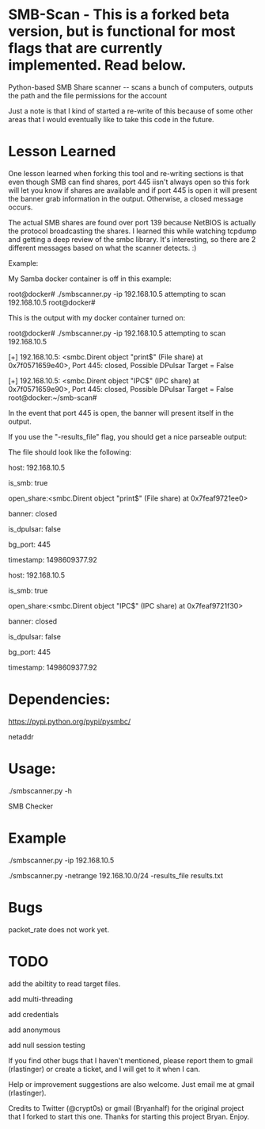 SMB-Scan - This is a forked beta version, but is functional for most flags that are currently implemented.  Read below.
========

Python-based SMB Share scanner -- scans a bunch of computers, outputs the path and the file permissions for the account

Just a note is that I kind of started a re-write of this because of some other areas that I would eventually like to take this code in the future.

Lesson Learned
===

One lesson learned when forking this tool and re-writing sections is that even though SMB can find shares, port 445 iisn't always open so this fork will let you know if shares are available and if port 445 is open it will present the
banner grab information in the output.  Otherwise, a closed message occurs.  

The actual SMB shares are found over port 139
because NetBIOS is actually the protocol broadcasting the shares.  I learned this while watching tcpdump and getting a deep 
review of the smbc library.  It's interesting, so there are 2 different messages based on what the scanner detects.  :)

Example:

My Samba docker container is off in this example:


root@docker# ./smbscanner.py -ip 192.168.10.5
attempting to scan 192.168.10.5
root@docker#

This is the output with my docker container turned on:

root@docker# ./smbscanner.py -ip 192.168.10.5
attempting to scan 192.168.10.5

[+] 192.168.10.5: <smbc.Dirent object "print$" (File share) at 0x7f0571659e40>, Port 445: closed, Possible DPulsar Target = 
False

[+] 192.168.10.5: <smbc.Dirent object "IPC$" (IPC share) at 0x7f0571659e90>, Port 445: closed, Possible DPulsar Target = False
root@docker:~/smb-scan# 

In the event that port 445 is open, the banner will present itself in the output.

If you use the "-results_file" flag, you should get a nice parseable output:

The file should look like the following:

host: 192.168.10.5

is_smb: true

open_share:<smbc.Dirent object "print$" (File share) at 0x7feaf9721ee0>

banner: closed

is_dpulsar: false

bg_port: 445

timestamp: 1498609377.92

host: 192.168.10.5

is_smb: true

open_share:<smbc.Dirent object "IPC$" (IPC share) at 0x7feaf9721f30>

banner: closed

is_dpulsar: false

bg_port: 445

timestamp: 1498609377.92

Dependencies:
=============

https://pypi.python.org/pypi/pysmbc/

netaddr


Usage:
======

./smbscanner.py -h

SMB Checker
  
Example
===

./smbscanner.py -ip 192.168.10.5

./smbscanner.py -netrange 192.168.10.0/24 -results_file results.txt

Bugs
====
packet_rate does not work yet.

TODO
===

add the abiltity to read target files.

add multi-threading

add credentials

add anonymous

add null session testing

If you find other bugs that I haven't mentioned, please report them to gmail (rlastinger) or create a ticket, and I will get to it when I can.  

Help or improvement suggestions are also welcome.  Just email me at gmail (rlastinger).

Credits to Twitter (@crypt0s) or gmail (Bryanhalf) for the original project that I forked to start this one.
Thanks for starting this project Bryan.
Enjoy.
